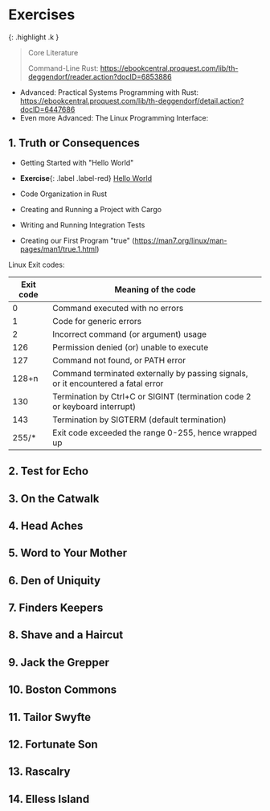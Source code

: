 # Exercises

{: .highlight .k }
> Core Literature
>
> Command-Line Rust: https://ebookcentral.proquest.com/lib/th-deggendorf/reader.action?docID=6853886

- Advanced: Practical Systems Programming with Rust: https://ebookcentral.proquest.com/lib/th-deggendorf/detail.action?docID=6447686
- Even more Advanced: The Linux Programming Interface:

## 1. Truth or Consequences

- Getting Started with "Hello World"
- **Exercise**{: .label .label-red} [Hello World](https://classroom.github.com/a/cYd-7xPR)
- Code Organization in Rust
- Creating and Running a Project with Cargo
- Writing and Running Integration Tests

- Creating our First Program "true" (https://man7.org/linux/man-pages/man1/true.1.html)

Linux Exit codes:

| Exit code | 	Meaning of the code |
| --- | --- |
| 0	| Command executed with no errors |
| 1	| Code for generic errors |
| 2	| Incorrect command (or argument) usage |
| 126	| Permission denied (or) unable to execute |
| 127	| Command not found, or PATH error |
| 128+n	| Command terminated externally by passing signals, or it encountered a fatal error |
| 130	| Termination by Ctrl+C or SIGINT (termination code 2 or keyboard interrupt) |
| 143	| Termination by SIGTERM (default termination) |
| 255/*	| Exit code exceeded the range 0-255, hence wrapped up |


## 2. Test for Echo
## 3. On the Catwalk
## 4. Head Aches
## 5. Word to Your Mother
## 6. Den of Uniquity
## 7. Finders Keepers
## 8. Shave and a Haircut
## 9. Jack the Grepper
## 10. Boston Commons
## 11. Tailor Swyfte
## 12. Fortunate Son
## 13. Rascalry
## 14. Elless Island
